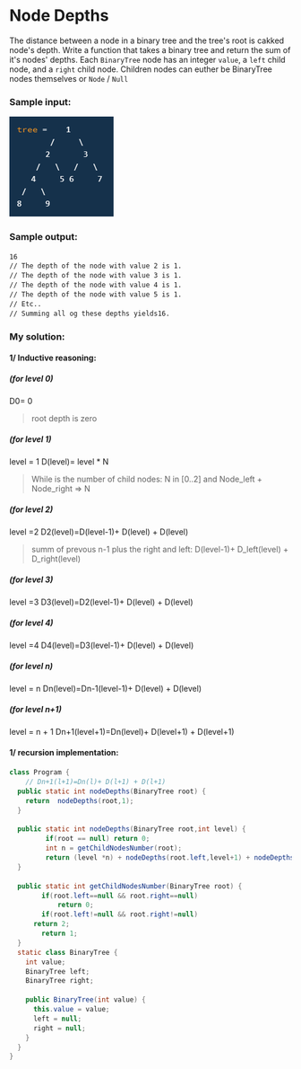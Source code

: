 # Node Depths

The distance between a node in a binary tree and the tree's root is cakked node's depth.
Write a function that takes a binary tree and return the sum of it's nodes' depths.
Each `BinaryTree` node has an integer `value`, a `left` child node, and a `right` child node. Children nodes can euther be BinaryTree nodes themselves or `Node` / `Null`

### Sample input:

![tree](./Images/tree.png)

### Sample output:

```sh
16
// The depth of the node with value 2 is 1.
// The depth of the node with value 3 is 1.
// The depth of the node with value 4 is 1.
// The depth of the node with value 5 is 1.
// Etc..
// Summing all og these depths yields16.
```

### My solution:

#### 1/ Inductive reasoning:


##### (for level 0)
D0= 0
> root depth is zero

##### (for level 1)
level = 1
D(level)= level * N
> While is the number of child nodes: 
N in [0..2] and Node_left + Node_right => N
##### (for level 2)
level =2
D2(level)=D(level-1)+ D(level) + D(level) 
>summ of prevous n-1 plus the right and left: D(level-1)+ D_left(level) + D_right(level)
##### (for level 3)
level =3
D3(level)=D2(level-1)+ D(level) + D(level)
##### (for level 4)
level =4
D4(level)=D3(level-1)+ D(level) + D(level)

##### (for level n)
level = n
Dn(level)=Dn-1(level-1)+ D(level) + D(level)
##### (for level n+1)
level = n + 1
Dn+1(level+1)=Dn(level)+ D(level+1) + D(level+1)

#### 1/ recursion implementation:

```java
class Program {
	// Dn+1(l+1)=Dn(l)+ D(l+1) + D(l+1)
  public static int nodeDepths(BinaryTree root) {
    return  nodeDepths(root,1);
  }
	
  public static int nodeDepths(BinaryTree root,int level) {
		 if(root == null) return 0;
		 int n = getChildNodesNumber(root);
		 return (level *n) + nodeDepths(root.left,level+1) + nodeDepths(root.right,level+1);
  }
	
  public static int getChildNodesNumber(BinaryTree root) {
		if(root.left==null && root.right==null)
			return 0;
		if(root.left!=null && root.right!=null)
      return 2;
		return 1;
  }
  static class BinaryTree {
    int value;
    BinaryTree left;
    BinaryTree right;

    public BinaryTree(int value) {
      this.value = value;
      left = null;
      right = null;
    }
  }
}
```